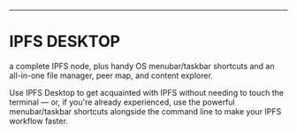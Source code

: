 -----------------------------------
# IPFS DESKTOP
a complete IPFS node, plus handy OS menubar/taskbar shortcuts and an all-in-one file manager, peer map, and content explorer.

Use IPFS Desktop to get acquainted with IPFS without needing to touch the terminal — or, if you're already experienced, use the powerful menubar/taskbar shortcuts alongside the command line to make your IPFS workflow faster.



